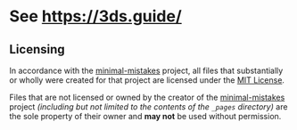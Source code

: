 # See https://3ds.guide/

## Licensing

In accordance with the [minimal-mistakes](https://github.com/mmistakes/minimal-mistakes/blob/master/LICENSE.txt) project, all files that substantially or wholly were created for that project are licensed under the [MIT License](https://github.com/Plailect/Guide/blob/master/LICENSE.txt).

Files that are not licensed or owned by the creator of the [minimal-mistakes](https://github.com/mmistakes/minimal-mistakes/) project *(including but not limited to the contents of the `_pages` directory)* are the sole property of their owner and **may not** be used without permission.
